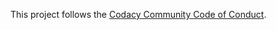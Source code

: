 This project follows the [Codacy Community Code of Conduct](https://community.codacy.com/t/code-of-conduct/19).